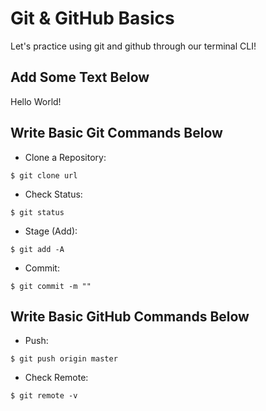 # Git & GitHub Basics

Let's practice using git and github through our terminal CLI!

## Add Some Text Below

Hello World!


## Write Basic Git Commands Below

- Clone a Repository:
```
$ git clone url
```

- Check Status:
```
$ git status
```

- Stage (Add):
```
$ git add -A
```

- Commit:
```
$ git commit -m ""
```

## Write Basic GitHub Commands Below

- Push:
```
$ git push origin master
```

- Check Remote:
```
$ git remote -v
```
